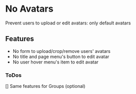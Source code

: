 No Avatars
=========

Prevent users to upload or edit avatars: only default avatars

## Features

* No form to upload/crop/remove users' avatars
* No title and page menu's button to edit avatar
* No user hover menu's item to edit avatar

### ToDos
[] Same features for Groups (optional)